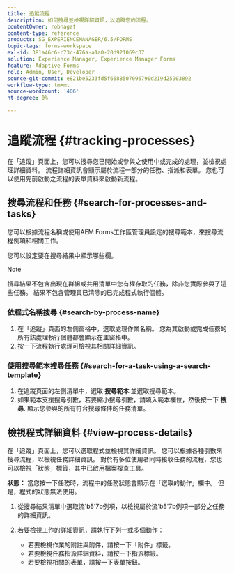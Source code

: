 ```yaml
---
title: 追蹤流程
description: 如何搜尋並檢視詳細資訊，以追蹤您的流程。
contentOwner: robhagat
content-type: reference
products: SG_EXPERIENCEMANAGER/6.5/FORMS
topic-tags: forms-workspace
exl-id: 381a46c6-c73c-476a-a1a0-20d921069c37
solution: Experience Manager, Experience Manager Forms
feature: Adaptive Forms
role: Admin, User, Developer
source-git-commit: e821be5233fd5f6688507096790d219d25903892
workflow-type: tm+mt
source-wordcount: '406'
ht-degree: 0%

---
```


# 追蹤流程 {#tracking-processes}

在「追蹤」頁面上，您可以搜尋您已開始或參與之使用中或完成的處理，並檢視處理詳細資料。 流程詳細資訊會顯示屬於流程一部分的任務、指派和表單。 您也可以使用先前啟動之流程的表單資料來啟動新流程。

## 搜尋流程和任務 {#search-for-processes-and-tasks}

您可以根據流程名稱或使用AEM Forms工作區管理員設定的搜尋範本，來搜尋流程例項和相關工作。

您可以設定要在搜尋結果中顯示哪些欄。

>[!NOTE]
>
>搜尋結果不包含出現在群組或共用清單中您有權存取的任務，除非您實際參與了這些任務。 結果不包含管理員已清除的已完成程式執行個體。

### 依程式名稱搜尋 {#search-by-process-name}

1. 在「追蹤」頁面的左側窗格中，選取處理作業名稱。 您為其啟動或完成任務的所有該處理執行個體都會顯示在主窗格中。
1. 按一下流程執行處理可檢視其相關詳細資訊。

### 使用搜尋範本搜尋任務 {#search-for-a-task-using-a-search-template}

1. 在追蹤頁面的左側清單中，選取 **搜尋範本** 並選取搜尋範本。
1. 如果範本支援搜尋引數，若要縮小搜尋引數，請填入範本欄位，然後按一下 **搜尋**. 顯示您參與的所有符合搜尋條件的任務清單。

## 檢視程式詳細資料 {#view-process-details}

在「追蹤」頁面上，您可以選取程式並檢視其詳細資訊。 您可以根據各種引數來搜尋流程，以檢視任務詳細資訊。 對於有多位使用者同時接收任務的流程，您也可以檢視「狀態」標籤，其中已啟用檔案複查工具。

**狀態：** 當您按一下任務時，流程中的任務狀態會顯示在「選取的動作」欄中。 但是，程式的狀態無法使用。

1. 從搜尋結果清單中選取流&#39;b5&#39;7b例項，以檢視屬於流&#39;b5&#39;7b例項一部分之任務的詳細資訊。
1. 若要檢視工作的詳細資訊，請執行下列一或多個動作：

   * 若要檢視作業的附註與附件，請按一下「附件」標籤。
   * 若要檢視任務指派詳細資料，請按一下指派標籤。
   * 若要檢視相關的表單，請按一下表單按鈕。

